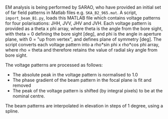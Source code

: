 EM analysis is being performed by SARAO, who have provided an initial set of far field patterns in Matlab files e.g. 
 `SKA_B2_965.mat`. A script, `import_beam_B1.py`, loads this MATLAB file which contains voltage patterns for four
  polarisations: JHH, JVV, JHV and JVH. Each voltage pattern is provided as a theta x phi array, where theta is the angle from the bore sight, with theta = 0 defining the bore sight [deg], and phi is the angle in aperture plane, with 0 = "up from vertex", and defines plane of symmetry [deg]. The script converts each voltage pattern into a rho\*sin phi x rho\*cos phi array, where rho = theta and therefore retains the value of radial sky angle from bore sight.

The voltage patterns are processed as follows:
 - The absolute peak in the voltage pattern is normalised to 1.0
 - The phase gradient of the beam pattern in the focal plane is fit and removed
 - The peak of the voltage pattern is shifted (by integral pixels) to be at the nominal centre.
 
 The beam patterns are interpolated in elevation in steps of 1 degree, using a spline. 